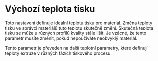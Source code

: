 Výchozí teplota tisku
====

Toto nastavení definuje ideální teplotu tisku pro materiál. Změna teploty tisku ve správci materiálů tuto teplotu skutečně změní. Skutečná teplota tisku se může u různých profilů kvality stále lišit. Je vzácné, že tento parametr musíte změnit, pokud nepoužíváte neobvyklý materiál.

Tento parametr je převeden na další teplotní parametry, které definují teploty extruze v různých fázích tiskového procesu.
